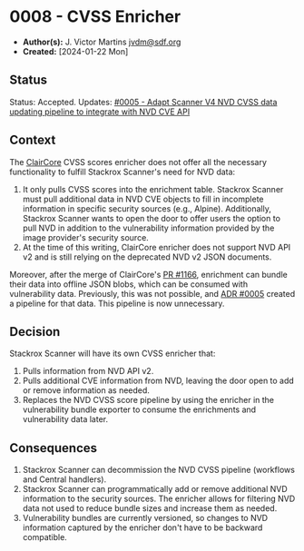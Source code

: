 # 0008 - CVSS Enricher

- **Author(s):** J. Victor Martins <jvdm@sdf.org>
- **Created:** [2024-01-22 Mon]

## Status

Status: Accepted.
Updates: [#0005 - Adapt Scanner V4 NVD CVSS data updating pipeline to integrate with NVD CVE API](0005-scannerv4-read-cvss-data.md)

## Context

The [ClairCore](https://github.com/quay/claircore) CVSS scores enricher does not offer all the necessary functionality to fulfill Stackrox Scanner's need for NVD data:

1.  It only pulls CVSS scores into the enrichment table.  Stackrox Scanner must pull additional data in NVD CVE objects to fill in incomplete information in specific security sources (e.g., Alpine).  Additionally, Stackrox Scanner wants to open the door to offer users the option to pull NVD in addition to the vulnerability information provided by the image provider's security source.
2.  At the time of this writing, ClairCore enricher does not support NVD API v2 and is still relying on the deprecated NVD v2 JSON documents.

Moreover, after the merge of ClairCore's [PR #1166](https://github.com/quay/claircore/pull/1166), enrichment can bundle their data into offline JSON blobs, which can be consumed with vulnerability data.  Previously, this was not possible, and [ADR #0005](0005-scannerv4-read-cvss-data.md) created a pipeline for that data.  This pipeline is now unnecessary.

## Decision

Stackrox Scanner will have its own CVSS enricher that:

1.  Pulls information from NVD API v2.
2.  Pulls additional CVE information from NVD, leaving the door open to add or remove information as needed.
3.  Replaces the NVD CVSS score pipeline by using the enricher in the vulnerability bundle exporter to consume the enrichments and vulnerability data later.

## Consequences

1.  Stackrox Scanner can decommission the NVD CVSS pipeline (workflows and Central handlers). 
2.  Stackrox Scanner can programmatically add or remove additional NVD information to the security sources.  The enricher allows for filtering NVD data not used to reduce bundle sizes and increase them as needed.
3.  Vulnerability bundles are currently versioned, so changes to NVD information captured by the enricher don't have to be backward compatible.
